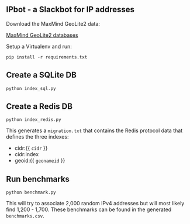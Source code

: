 ## IPbot - a Slackbot for IP addresses

Download the MaxMind GeoLite2 data:

[MaxMind GeoLite2 databases](https://dev.maxmind.com/geoip/geoip2/geolite2/)

Setup a Virtualenv and run:

`pip install -r requirements.txt`

## Create a SQLite DB

    python index_sql.py

## Create a Redis DB

	python index_redis.py

This generates a `migration.txt` that contains the Redis protocol data that defines the three indexes:

- cidr:{{ `cidr` }}
- cidr:index
- geoid:{{ `geonameid` }}

## Run benchmarks

	python benchmark.py

This will try to associate 2,000 random IPv4 addresses but will most likely find 1,200 - 1,700. These benchmarks can be found in the generated `benchmarks.csv`.

